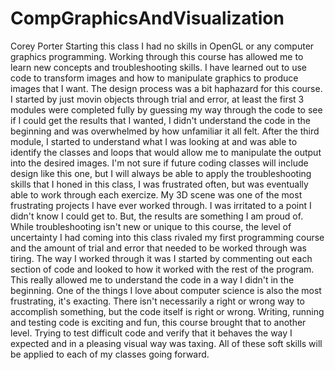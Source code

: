 # CompGraphicsAndVisualization
Corey Porter
Starting this class I had no skills in OpenGL or any computer graphics programming. Working through this course has allowed me to learn new concepts and troubleshooting skills. I have learned out to use code to transform images and how to manipulate graphics to produce images that I want. 
The design process was a bit haphazard for this course. I started by just movin objects through trial and error, at least the first 3 modules were completed fully by guessing my way through the code to see if I could get the results that I wanted, I didn't understand the code in the beginning and was overwhelmed by how unfamiliar it all felt. After the third module, I started to understand what I was looking at and was able to identify the classes and loops that would allow me to manipulate the output into the desired images.
I'm not sure if future coding classes will include design like this one, but I will always be able to apply the troubleshooting skills that I honed in this class, I was frustrated often, but was eventually able to work through each exercize.
My 3D scene was one of the most frustrating projects I have ever worked through. I was irritated to a point I didn't know I could get to. But, the results are something I am proud of. While troubleshooting isn't new or unique to this course, the level of uncertainty I had coming into this class rivaled my first programming course and the amount of trial and error that needed to be worked through was tiring. The way I worked through it was I started by commenting out each section of code and looked to how it worked with the rest of the program. This really allowed me to understand the code in a way I didn't in the beginning. 
One of the things I love about computer science is also the most frustrating, it's exacting. There isn't necessarily a right or wrong way to accomplish something, but the code itself is right or wrong. Writing, running and testing code is exciting and fun, this course brought that to another level. Trying to test difficult code and verify that it behaves the way I expected and in a pleasing visual way was taxing.
All of these soft skills will be applied to each of my classes going forward.
